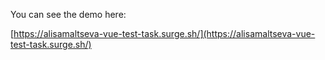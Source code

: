You can see the demo here:

[https://alisamaltseva-vue-test-task.surge.sh/](https://alisamaltseva-vue-test-task.surge.sh/)
